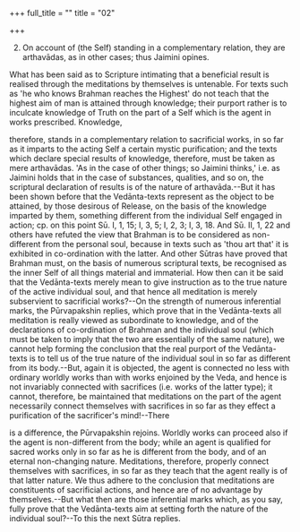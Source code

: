 +++
full_title = ""
title = "02"

+++


2. On account of (the Self) standing in a complementary relation, they are arthavādas, as in other cases; thus Jaimini opines.

What has been said as to Scripture intimating that a beneficial result is realised through the meditations by themselves is untenable. For texts such as 'he who knows Brahman reaches the Highest' do not teach that the highest aim of man is attained through knowledge; their purport rather is to inculcate knowledge of Truth on the part of a Self which is the agent in works prescribed. Knowledge,

therefore, stands in a complementary relation to sacrificial works, in so far as it imparts to the acting Self a certain mystic purification; and the texts which declare special results of knowledge, therefore, must be taken as mere arthavādas. 'As in the case of other things; so Jaimini thinks,' i.e. as Jaimini holds that in the case of substances, qualities, and so on, the scriptural declaration of results is of the nature of arthavāda.--But it has been shown before that the Vedānta-texts represent as the object to be attained, by those desirous of Release, on the basis of the knowledge imparted by them, something different from the individual Self engaged in action; cp. on this point Sū. I, 1, 15; I, 3, 5; I, 2, 3; I, 3, 18. And Sū. II, 1, 22 and others have refuted the view that Brahman is to be considered as non-different from the personal soul, because in texts such as 'thou art that' it is exhibited in co-ordination with the latter. And other Sūtras have proved that Brahman must, on the basis of numerous scriptural texts, be recognised as the inner Self of all things material and immaterial. How then can it be said that the Vedānta-texts merely mean to give instruction as to the true nature of the active individual soul, and that hence all meditation is merely subservient to sacrificial works?--On the strength of numerous inferential marks, the Pūrvapakshin replies, which prove that in the Vedānta-texts all meditation is really viewed as subordinate to knowledge, and of the declarations of co-ordination of Brahman and the individual soul (which must be taken to imply that the two are essentially of the same nature), we cannot help forming the conclusion that the real purport of the Vedānta-texts is to tell us of the true nature of the individual soul in so far as different from its body.--But, again it is objected, the agent is connected no less with ordinary worldly works than with works enjoined by the Veda, and hence is not invariably connected with sacrifices (i.e. works of the latter type); it cannot, therefore, be maintained that meditations on the part of the agent necessarily connect themselves with sacrifices in so far as they effect a purification of the sacrificer's mind!--There

is a difference, the Pūrvapakshin rejoins. Worldly works can proceed also if the agent is non-different from the body; while an agent is qualified for sacred works only in so far as he is different from the body, and of an eternal non-changing nature. Meditations, therefore, properly connect themselves with sacrifices, in so far as they teach that the agent really is of that latter nature. We thus adhere to the conclusion that meditations are constituents of sacrificial actions, and hence are of no advantage by themselves.--But what then are those inferential marks which, as you say, fully prove that the Vedānta-texts aim at setting forth the nature of the individual soul?--To this the next Sūtra replies.

